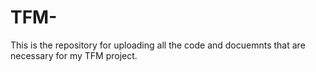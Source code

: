 # TFM-
This is the repository for uploading all the code and docuemnts that are necessary for my TFM project. 
